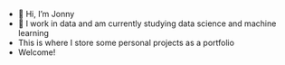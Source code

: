 - 👋 Hi, I’m Jonny
- 👀 I work in data and am currently studying data science and machine learning
- This is where I store some personal projects as a portfolio
- Welcome!
